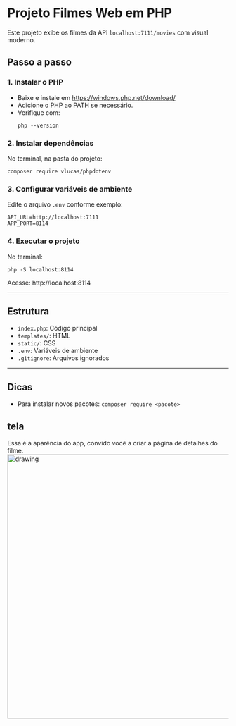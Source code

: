 # Projeto Filmes Web em PHP

Este projeto exibe os filmes da API `localhost:7111/movies` com visual moderno.

## Passo a passo

### 1. Instalar o PHP
- Baixe e instale em https://windows.php.net/download/
- Adicione o PHP ao PATH se necessário.
- Verifique com:
  ```
  php --version
  ```

### 2. Instalar dependências
No terminal, na pasta do projeto:
```
composer require vlucas/phpdotenv
```

### 3. Configurar variáveis de ambiente
Edite o arquivo `.env` conforme exemplo:
```
API_URL=http://localhost:7111
APP_PORT=8114
```

### 4. Executar o projeto
No terminal:
```
php -S localhost:8114
```
Acesse: http://localhost:8114

---

## Estrutura
- `index.php`: Código principal
- `templates/`: HTML
- `static/`: CSS
- `.env`: Variáveis de ambiente
- `.gitignore`: Arquivos ignorados

---

## Dicas
- Para instalar novos pacotes: `composer require <pacote>`

## tela
Essa é a aparência do app, convido você a criar a página de detalhes do filme.
<img src="https://personalizetudo.com.br/assets/images/frontend.png" alt="drawing" width="600"/>
